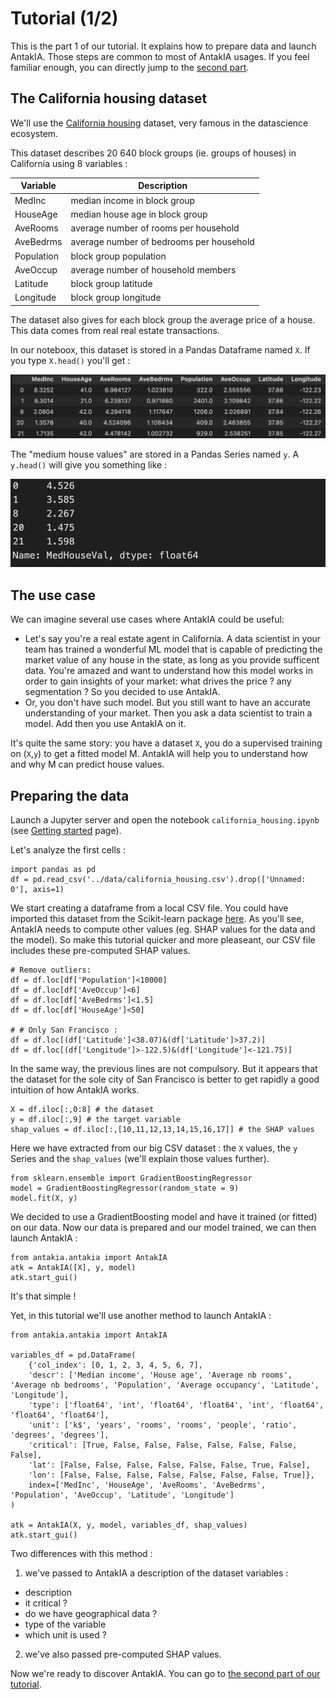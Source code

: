 # Tutorial (1/2)

This is the part 1 of our tutorial. It explains how to prepare data and launch AntakIA. Those steps are common to most of AntakIA usages. If you feel familiar enough, you can directly jump to the [second part](tutorial2.md).

## The California housing dataset

We'll use the [California housing](https://inria.github.io/scikit-learn-mooc/python_scripts/datasets_california_housing.html) dataset, very famous in the datascience ecosystem.

This dataset describes 20 640 block groups (ie. groups of houses) in California using 8 variables :

| Variable | Description |
| -------- | ----------- |
| MedInc  | median income in block group |
| HouseAge | median house age in block group |
| AveRooms | average number of rooms per household |
| AveBedrms | average number of bedrooms per household |
| Population | block group population |
| AveOccup | average number of household members |
| Latitude | block group latitude |
| Longitude | block group longitude |


The dataset also gives for each block group the average price of a house. This data comes from real real estate transactions.

In our noteboox, this dataset is stored in a Pandas Dataframe named `X`.
If you type `X.head()` you'll get :

![](img/head_x.png)

The "medium house values" are stored in a Pandas Series named `y`.
A `y.head()` will give you something like :

![](img/y.png)

## The use case

We can imagine several use cases where AntakIA could be useful:
* Let's say you're a real estate agent in California. A data scientist in your team has trained a wonderful ML model that is capable of predicting the market value of any house in the state, as long as you provide sufficent data. You're amazed and want to understand how this model works in order to gain insights of your market: what drives the price ? any segmentation ? So you decided to use AntakIA.
* Or, you don't have such model. But you still want to have an accurate understanding of your market. Then you ask a data scientist to train a model. Add then you use AntakIA on it.

It's quite the same story: you have a dataset `X`, you do a supervised training on (`X`,`y`) to get a fitted model M. AntakIA will help you to understand how and why M can predict house values.

## Preparing the data

Launch a Jupyter server and open the notebook `california_housing.ipynb` (see [Getting started](getting_started.md) page).

Let's analyze the first cells :

```
import pandas as pd
df = pd.read_csv('../data/california_housing.csv').drop(['Unnamed: 0'], axis=1)
````

We start creating a dataframe from a local CSV file. You could have imported this dataset from the Scikit-learn package [here](https://inria.github.io/scikit-learn-mooc/python_scripts/datasets_california_housing.html). As you'll see, AntakIA needs to compute other values (eg. SHAP values for the data and the model). So make this tutorial quicker and more pleaseant, our CSV file includes these pre-computed SHAP values.

```
# Remove outliers:
df = df.loc[df['Population']<10000] 
df = df.loc[df['AveOccup']<6]
df = df.loc[df['AveBedrms']<1.5]
df = df.loc[df['HouseAge']<50]

# # Only San Francisco :
df = df.loc[(df['Latitude']<38.07)&(df['Latitude']>37.2)]
df = df.loc[(df['Longitude']>-122.5)&(df['Longitude']<-121.75)]
```

In the same way, the previous lines are not compulsory. But it appears that the dataset for the sole city of San Francisco is better to get rapidly a good intuition of how AntakIA works.

```
X = df.iloc[:,0:8] # the dataset
y = df.iloc[:,9] # the target variable
shap_values = df.iloc[:,[10,11,12,13,14,15,16,17]] # the SHAP values
```

Here we have extracted from our big CSV dataset : the `X` values, the `y` Series and the `shap_values` (we'll explain those values further).

```
from sklearn.ensemble import GradientBoostingRegressor
model = GradientBoostingRegressor(random_state = 9)
model.fit(X, y)
```

We decided to use a GradientBoosting model and have it trained (or fitted) on our data. Now our data is prepared and our model trained, we can then launch AntakIA :

````
from antakia.antakia import AntakIA
atk = AntakIA([X], y, model)
atk.start_gui()
````

It's that simple !

Yet, in this tutorial we'll use another method to launch AntakIA :

```
from antakia.antakia import AntakIA

variables_df = pd.DataFrame(
    {'col_index': [0, 1, 2, 3, 4, 5, 6, 7],
    'descr': ['Median income', 'House age', 'Average nb rooms', 'Average nb bedrooms', 'Population', 'Average occupancy', 'Latitude', 'Longitude'],
    'type': ['float64', 'int', 'float64', 'float64', 'int', 'float64', 'float64', 'float64'],
    'unit': ['k$', 'years', 'rooms', 'rooms', 'people', 'ratio', 'degrees', 'degrees'],
    'critical': [True, False, False, False, False, False, False, False],
    'lat': [False, False, False, False, False, False, True, False],
    'lon': [False, False, False, False, False, False, False, True]},
    index=['MedInc', 'HouseAge', 'AveRooms', 'AveBedrms', 'Population', 'AveOccup', 'Latitude', 'Longitude']
)

atk = AntakIA(X, y, model, variables_df, shap_values)
atk.start_gui()
```

Two differences with this method :

1. we've passed to AntakIA a description of the dataset variables :
* description
* it critical ?
* do we have geographical data ?
* type of the variable
* which unit is used ?

2. we've also passed pre-computed SHAP values.

Now we're ready to discover AntakIA. You can go to [the second part of our tutorial](tutorial2.md).
